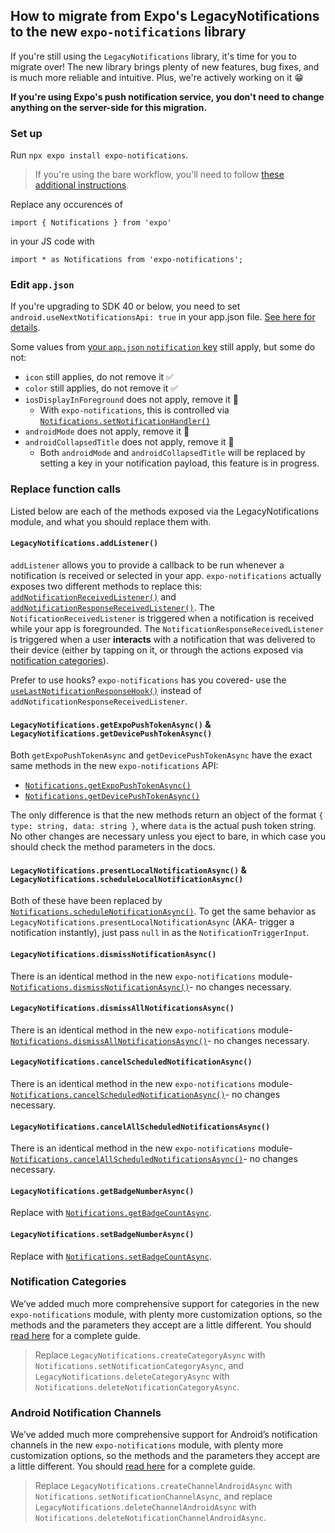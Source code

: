 ## How to migrate from Expo's LegacyNotifications to the new `expo-notifications` library

If you're still using the `LegacyNotifications` library, it's time for you to migrate over! The new library brings plenty of new features, bug fixes, and is much more reliable and intuitive. Plus, we're actively working on it 😁

**If you're using Expo's push notification service, you don't need to change anything on the server-side for this migration.**

### Set up

Run `npx expo install expo-notifications`. 

> If you're using the bare workflow, you'll need to follow [these additional instructions](https://github.com/expo/expo/tree/master/packages/expo-notifications#installation-in-bare-react-native-projects).

Replace any occurences of 
```
import { Notifications } from 'expo'
``` 
in your JS code with 
```
import * as Notifications from 'expo-notifications';
```

### Edit `app.json`

If you're upgrading to SDK 40 or below, you need to set `android.useNextNotificationsApi: true` in your app.json file. [See here for details](https://docs.expo.dev/versions/latest/sdk/notifications/#android).

Some values from [your `app.json` `notification` key](https://docs.expo.dev/versions/latest/config/app/#notification) still apply, but some do not:

- `icon` still applies, do not remove it ✅
- `color` still applies, do not remove it ✅
- `iosDisplayInForeground` does not apply, remove it 🚨
  - With `expo-notifications`, this is controlled via [`Notifications.setNotificationHandler()`](https://docs.expo.dev/versions/latest/sdk/notifications/#setnotificationhandlerhandler-notificationhandler--null-void)
- `androidMode` does not apply, remove it 🚨
- `androidCollapsedTitle` does not apply, remove it 🚨
  - Both `androidMode` and `androidCollapsedTitle` will be replaced by setting a key in your notification payload, this feature is in progress.

### Replace function calls

Listed below are each of the methods exposed via the LegacyNotifications module, and what you should replace them with.

#### `LegacyNotifications.addListener()`

`addListener` allows you to provide a callback to be run whenever a notification is received or selected in your app. `expo-notifications` actually exposes two different methods to replace this: [`addNotificationReceivedListener()`](https://docs.expo.dev/versions/latest/sdk/notifications/#addnotificationreceivedlistenerlistener-event-notification--void-void) and [`addNotificationResponseReceivedListener()`](https://docs.expo.dev/versions/latest/sdk/notifications/#addnotificationresponsereceivedlistenerlistener-event-notificationresponse--void-void). The `NotificationReceivedListener` is triggered when a notification is received while your app is foregrounded. The `NotificationResponseReceivedListener` is triggered when a user **interacts** with a notification that was delivered to their device (either by tapping on it, or through the actions exposed via [notification categories](https://docs.expo.dev/versions/latest/sdk/notifications/#managing-notification-categories-interactive-notifications)).

Prefer to use hooks? `expo-notifications` has you covered- use the [`useLastNotificationResponseHook()`](https://docs.expo.dev/versions/latest/sdk/notifications/#uselastnotificationresponse-undefined--notificationresponse--null) instead of `addNotificationResponseReceivedListener`.

#### `LegacyNotifications.getExpoPushTokenAsync()` & `LegacyNotifications.getDevicePushTokenAsync()`

Both `getExpoPushTokenAsync` and `getDevicePushTokenAsync` have the exact same methods in the new `expo-notifications` API: 
- [`Notifications.getExpoPushTokenAsync()`](https://docs.expo.dev/versions/latest/sdk/notifications/#getexpopushtokenasyncoptions-expotokenoptions-expopushtoken)
- [`Notifications.getDevicePushTokenAsync()`](https://docs.expo.dev/versions/latest/sdk/notifications/#getdevicepushtokenasync-devicepushtoken)

The only difference is that the new methods return an object of the format `{ type: string, data: string }`, where `data` is the actual push token string. No other changes are necessary unless you eject to bare, in which case you should check the method parameters in the docs.

#### `LegacyNotifications.presentLocalNotificationAsync()` & `LegacyNotifications.scheduleLocalNotificationAsync()`

Both of these have been replaced by [`Notifications.scheduleNotificationAsync()`](https://docs.expo.dev/versions/latest/sdk/notifications/#schedulenotificationasyncnotificationrequest-notificationrequestinput-promisestring). To get the same behavior as `LegacyNotifications.presentLocalNotificationAsync` (AKA- trigger a notification instantly), just pass `null` in as the `NotificationTriggerInput`.


#### `LegacyNotifications.dismissNotificationAsync()` 

There is an identical method in the new `expo-notifications` module- [`Notifications.dismissNotificationAsync()`](https://docs.expo.dev/versions/latest/sdk/notifications/#dismissnotificationasyncidentifier-string-promisevoid)- no changes necessary.

#### `LegacyNotifications.dismissAllNotificationsAsync()` 

There is an identical method in the new `expo-notifications` module- [`Notifications.dismissAllNotificationsAsync()`](https://docs.expo.dev/versions/latest/sdk/notifications/#dismissallnotificationsasync-promisevoid)- no changes necessary.

#### `LegacyNotifications.cancelScheduledNotificationAsync()` 

There is an identical method in the new `expo-notifications` module- [`Notifications.cancelScheduledNotificationAsync()`](https://docs.expo.dev/versions/latest/sdk/notifications/#cancelschedulednotificationasyncidentifier-string-promisevoid)- no changes necessary.

#### `LegacyNotifications.cancelAllScheduledNotificationsAsync()`

There is an identical method in the new `expo-notifications` module- [`Notifications.cancelAllScheduledNotificationsAsync()`](https://docs.expo.dev/versions/latest/sdk/notifications/#cancelallschedulednotificationsasync-promisevoid)- no changes necessary.


#### `LegacyNotifications.getBadgeNumberAsync()`

Replace with [`Notifications.getBadgeCountAsync`](https://docs.expo.dev/versions/latest/sdk/notifications/#getbadgecountasync-promisenumber).

#### `LegacyNotifications.setBadgeNumberAsync()`

Replace with [`Notifications.setBadgeCountAsync`](https://docs.expo.dev/versions/latest/sdk/notifications/#setbadgecountasyncbadgecount-number-options-setbadgecountoptions-promiseboolean).

### Notification Categories

We’ve added much more comprehensive support for categories in the new `expo-notifications` module, with plenty more customization options, so the methods and the parameters they accept are a little different. You should [read here](https://docs.expo.dev/versions/latest/sdk/notifications/#managing-notification-categories-interactive-notifications) for a complete guide. 

> Replace `LegacyNotifications.createCategoryAsync` with `Notifications.setNotificationCategoryAsync`, and `LegacyNotifications.deleteCategoryAsync` with `Notifications.deleteNotificationCategoryAsync`. 


### Android Notification Channels

We’ve added much more comprehensive support for Android’s notification channels in the new `expo-notifications` module, with plenty more customization options, so the methods and the parameters they accept are a little different. You should [read here](https://docs.expo.dev/versions/latest/sdk/notifications/#managing-notification-channels-android-specific) for a complete guide. 

> Replace `LegacyNotifications.createChannelAndroidAsync` with `Notifications.setNotificationChannelAsync`, and replace `LegacyNotifications.deleteChannelAndroidAsync` with `Notifications.deleteNotificationChannelAndroidAsync`. 


